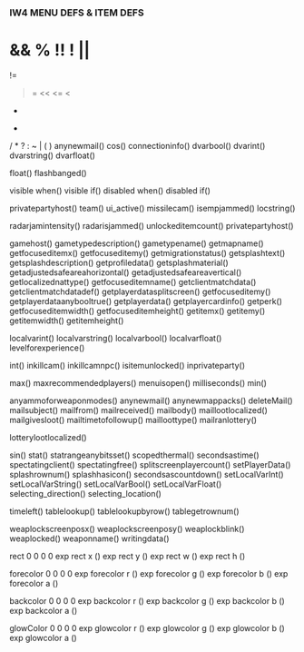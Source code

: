 ### IW4 MENU DEFS & ITEM DEFS
&& 
%
!!
!
||
==
!=
>
>>
>=
<<
<=
<
-
+
/
*
?
:
~
|
(
)
anynewmail()
cos()
connectioninfo()
dvarbool()
dvarint()
dvarstring()
dvarfloat()

float()
flashbanged()

visible when()
visible if()
disabled when()
disabled if()
	
privatepartyhost()
team()
ui_active()
missilecam()
isempjammed()
locstring()

radarjamintensity()
radarisjammed()
unlockeditemcount()
privatepartyhost()

gamehost()
gametypedescription()
gametypename()
getmapname()
getfocuseditemx()
getfocuseditemy()
getmigrationstatus()
getsplashtext()
getsplashdescription()
getprofiledata()
getsplashmaterial()
getadjustedsafeareahorizontal()
getadjustedsafeareavertical()
getlocalizednattype()
getfocuseditemname()
getclientmatchdata()
getclientmatchdatadef()
getplayerdatasplitscreen()
getfocuseditemy()
getplayerdataanybooltrue()
getplayerdata()
getplayercardinfo()
getperk()
getfocuseditemwidth()
getfocuseditemheight()
getitemx()
getitemy()
getitemwidth()
getitemheight()

localvarint()
localvarstring()
localvarbool()
localvarfloat()
levelforexperience()

int()
inkillcam()
inkillcamnpc()
isitemunlocked()
inprivateparty()

max()
maxrecommendedplayers()
menuisopen()
milliseconds()
min()

anyammoforweaponmodes()
anynewmail()
anynewmappacks()
deleteMail()
mailsubject()
mailfrom()
mailreceived()
mailbody()
maillootlocalized()
mailgivesloot()
mailtimetofollowup()
mailloottype()
mailranlottery()

lotterylootlocalized()

sin()
stat()
statrangeanybitsset()
scopedthermal()
secondsastime()
spectatingclient()
spectatingfree()
splitscreenplayercount()
setPlayerData()
splashrownum()
splashhasicon()
secondsascountdown()
setLocalVarInt()
setLocalVarString()
setLocalVarBool()
setLocalVarFloat()
selecting_direction()
selecting_location()

timeleft()
tablelookup()
tablelookupbyrow()
tablegetrownum()

weaplockscreenposx()
weaplockscreenposy()
weaplockblink()
weaplocked()
weaponname()
writingdata()

rect 0 0 0 0
exp rect x ()
exp rect y ()
exp rect w ()
exp rect h ()

forecolor 0 0 0 0
exp forecolor r ()
exp forecolor g ()
exp forecolor b ()
exp forecolor a ()

backcolor 0 0 0 0
exp backcolor r ()
exp backcolor g ()
exp backcolor b ()
exp backcolor a ()

glowColor 0 0 0 0
exp glowcolor r ()
exp glowcolor g ()
exp glowcolor b ()
exp glowcolor a ()
